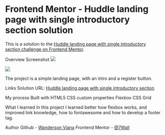 # Frontend Mentor - Huddle landing page with single introductory section solution

This is a solution to the [Huddle landing page with single introductory section challenge on Frontend Mentor](https://www.frontendmentor.io/challenges/huddle-landing-page-with-a-single-introductory-section-B_2Wvxgi0). 

Overview
Screenshot
![](./src/screenshots/screenshot1.png)

![](./src/screenshots/screenshot2.png)

The project is a simple landing page, with an intro and a register button.

Links
Solution URL: [Huddle landing page with single introductory section](https://comforting-begonia-1d8d0a.netlify.app)

My process
Built with
HTML5
CSS custom properties
Flexbox
CSS Grid

What I learned
In this project I learned better how flexbox works, and improved link knowledge, how to fontawesome and how to develop a footer tag.

Author
Github - [Wanderson Viana](https://github.com/Wandsv0)
Frontend Mentor - [@7Wall](https://www.frontendmentor.io/profile/7Wall)